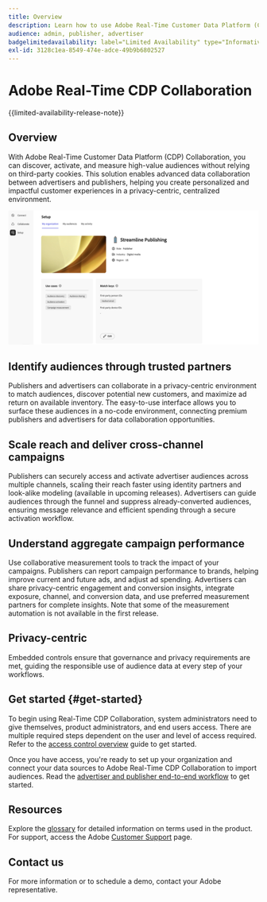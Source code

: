 ```yaml
---
title: Overview
description: Learn how to use Adobe Real-Time Customer Data Platform (CDP) Collaboration to discover, activate, and measure high-value audiences without relying on third-party cookies.
audience: admin, publisher, advertiser
badgelimitedavailability: label="Limited Availability" type="Informative" url="https://helpx.adobe.com/legal/product-descriptions/real-time-customer-data-platform-collaboration.html newtab=true"
exl-id: 3128c1ea-8549-474e-adce-49b9b6802527
---
```

# Adobe Real-Time CDP Collaboration

{{limited-availability-release-note}}

## Overview

With Adobe Real-Time Customer Data Platform (CDP) Collaboration, you can discover, activate, and measure high-value audiences without relying on third-party cookies. This solution enables advanced data collaboration between advertisers and publishers, helping you create personalized and impactful customer experiences in a privacy-centric, centralized environment.

![Real-Time CDP Collaboration homepage](/help/assets/overview/homepage.png)

## Identify audiences through trusted partners

Publishers and advertisers can collaborate in a privacy-centric environment to match audiences, discover potential new customers, and maximize ad return on available inventory. The easy-to-use interface allows you to surface these audiences in a no-code environment, connecting premium publishers and advertisers for data collaboration opportunities.

## Scale reach and deliver cross-channel campaigns

Publishers can securely access and activate advertiser audiences across multiple channels, scaling their reach faster using identity partners and look-alike modeling (available in upcoming releases). Advertisers can guide audiences through the funnel and suppress already-converted audiences, ensuring message relevance and efficient spending through a secure activation workflow.

## Understand aggregate campaign performance

Use collaborative measurement tools to track the impact of your campaigns. Publishers can report campaign performance to brands, helping improve current and future ads, and adjust ad spending. Advertisers can share privacy-centric engagement and conversion insights, integrate exposure, channel, and conversion data, and use preferred measurement partners for complete insights. Note that some of the measurement automation is not available in the first release.

## Privacy-centric

Embedded controls ensure that governance and privacy requirements are met, guiding the responsible use of audience data at every step of your workflows.

<!--

## Additional benefits

### Agnostic and interoperable

Bring in audiences from various sources such as Real-Time CDP, data warehouses (available in an upcoming release), and other partners, efficiently connecting your data collaboration application to other Adobe Experience Platform tools.

### Built-in reputation

Trusted by leading global brands, Adobe brings a strong foundation in identity, audience collaboration, and activation, offering closed-loop and marketer-friendly workflows for data collaboration.

-->

## Get started {#get-started}

To begin using Real-Time CDP Collaboration, system administrators need to give themselves, product administrators, and end users access. There are multiple required steps dependent on the user and level of access required. Refer to the [access control overview](/help/guide/permissions/overview.md) guide to get started.

Once you have access, you're ready to set up your organization and connect your data sources to Adobe Real-Time CDP Collaboration to import audiences. Read the [advertiser and publisher end-to-end workflow](/help/guide/end-to-end-workflow.md) to get started.

<!-- Utilize the collaboration tools to compare and manage audiences effectively. Leverage real-time insights to inform your marketing strategies and deliver personalized customer experiences.  -->

## Resources

Explore the [glossary](/help/guide/glossary.md) for detailed information on terms used in the product. For support, access the Adobe [Customer Support](https://experienceleague.adobe.com/home?lang=en&support-tab=open-ticket#support) page.

## Contact us

For more information or to schedule a demo, contact your Adobe representative.
